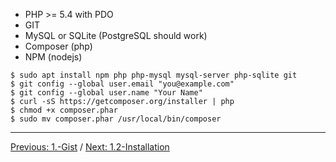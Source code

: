 * PHP >= 5.4 with PDO
* GIT
* MySQL or SQLite (PostgreSQL should work)
* Composer (php)
* NPM (nodejs)

```
$ sudo apt install npm php php-mysql mysql-server php-sqlite git
$ git config --global user.email "you@example.com"
$ git config --global user.name "Your Name"
$ curl -sS https://getcomposer.org/installer | php
$ chmod +x composer.phar
$ sudo mv composer.phar /usr/local/bin/composer
```

---

[Previous: 1.-Gist](https://gitnet.fr/deblan/gist/wiki/1.-Gist) / [Next: 1.2-Installation](https://gitnet.fr/deblan/gist/wiki/1.2-Installation)